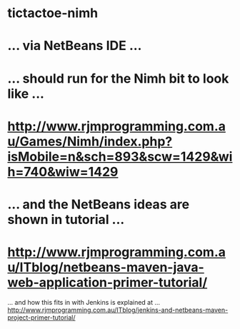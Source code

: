 # tictactoe-nimh
# ... via NetBeans IDE ...
# ... should run for the Nimh bit to look like ...
# http://www.rjmprogramming.com.au/Games/Nimh/index.php?isMobile=n&sch=893&scw=1429&wih=740&wiw=1429
# ... and the NetBeans ideas are shown in tutorial ...
# http://www.rjmprogramming.com.au/ITblog/netbeans-maven-java-web-application-primer-tutorial/
... and how this fits in with Jenkins is explained at ...
http://www.rjmprogramming.com.au/ITblog/jenkins-and-netbeans-maven-project-primer-tutorial/




